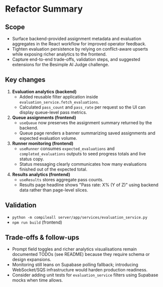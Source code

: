 # Refactor Summary

## Scope
- Surface backend-provided assignment metadata and evaluation aggregates in the React workflow for improved operator feedback.
- Tighten evaluation persistence by relying on conflict-aware upserts while exposing richer analytics to the frontend.
- Capture end-to-end trade-offs, validation steps, and suggested extensions for the Besimple AI Judge challenge.

## Key changes
1. **Evaluation analytics (backend)**
   - Added reusable filter application inside `evaluation_service.fetch_evaluations`.
   - Calculated `pass_count` and `pass_rate` per request so the UI can display queue-level pass metrics.
2. **Queue assignments (frontend)**
   - `useQueue` now preserves the assignment summary returned by the backend.
   - Queue page renders a banner summarizing saved assignments and expected evaluation volume.
3. **Runner monitoring (frontend)**
   - `useRunner` consumes `expected_evaluations` and `completed_evaluations` outputs to seed progress totals and live status copy.
   - Status messaging clearly communicates how many evaluations finished out of the expected total.
4. **Results analytics (frontend)**
   - `useResults` stores aggregate pass counts.
   - Results page headline shows "Pass rate: X% (Y of Z)" using backend data rather than page-level slices.

## Validation
- `python -m compileall server/app/services/evaluation_service.py`
- `npm run build` (frontend)

## Trade-offs & follow-ups
- Prompt field toggles and richer analytics visualisations remain documented TODOs (see README) because they require schema or design expansions.
- Monitoring still leans on Supabase polling fallback; introducing WebSocket/SQS infrastructure would harden production readiness.
- Consider adding unit tests for `evaluation_service` filters using Supabase mocks when time allows.
